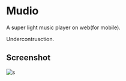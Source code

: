# Mudio

A super light music player on web(for mobile).

Undercontrusction.

## Screenshot

![s](http://img.lxzmww.xyz/mudio.PNG)